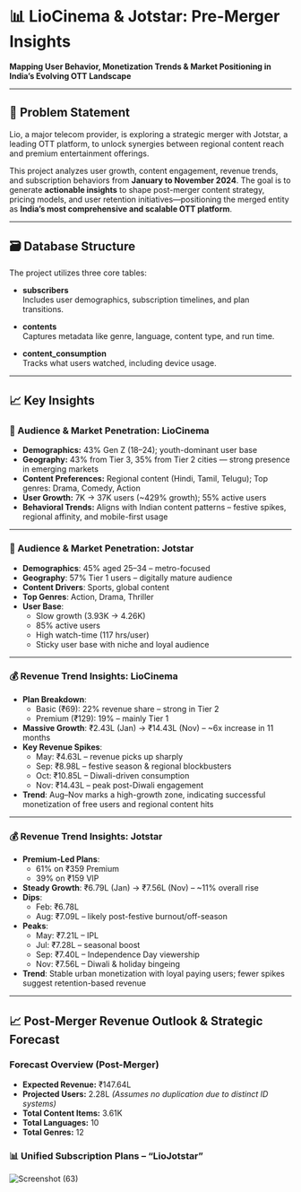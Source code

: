 # 📊 LioCinema & Jotstar: Pre-Merger Insights
**Mapping User Behavior, Monetization Trends & Market Positioning in India’s Evolving OTT Landscape**

---

## 🧩 Problem Statement  
Lio, a major telecom provider, is exploring a strategic merger with Jotstar, a leading OTT platform, to unlock synergies between regional content reach and premium entertainment offerings.

This project analyzes user growth, content engagement, revenue trends, and subscription behaviors from **January to November 2024**. The goal is to generate **actionable insights** to shape post-merger content strategy, pricing models, and user retention initiatives—positioning the merged entity as **India’s most comprehensive and scalable OTT platform**.

---

## 🗃️ Database Structure  
The project utilizes three core tables:

- **subscribers**  
  Includes user demographics, subscription timelines, and plan transitions.

- **contents**  
  Captures metadata like genre, language, content type, and run time.

- **content_consumption**  
  Tracks what users watched, including device usage.

---

## 📈 Key Insights

### 🔹 Audience & Market Penetration: LioCinema

- **Demographics:** 43% Gen Z (18–24); youth-dominant user base  
- **Geography:** 43% from Tier 3, 35% from Tier 2 cities — strong presence in emerging markets  
- **Content Preferences:** Regional content (Hindi, Tamil, Telugu); Top genres: Drama, Comedy, Action  
- **User Growth:** 7K → 37K users (~429% growth); 55% active users  
- **Behavioral Trends:** Aligns with Indian content patterns – festive spikes, regional affinity, and mobile-first usage  

---

### 🎯 Audience & Market Penetration: Jotstar

- **Demographics**: 45% aged 25–34 – metro-focused  
- **Geography**: 57% Tier 1 users – digitally mature audience  
- **Content Drivers**: Sports, global content  
- **Top Genres**: Action, Drama, Thriller  
- **User Base**:  
  - Slow growth (3.93K → 4.26K)  
  - 85% active users  
  - High watch-time (117 hrs/user)  
  - Sticky user base with niche and loyal audience  

---

### 💰 Revenue Trend Insights: LioCinema

- **Plan Breakdown**:  
  - Basic (₹69): 22% revenue share – strong in Tier 2  
  - Premium (₹129): 19% – mainly Tier 1  
- **Massive Growth**: ₹2.43L (Jan) → ₹14.43L (Nov) – ~6x increase in 11 months  
- **Key Revenue Spikes**:  
  - May: ₹4.63L – revenue picks up sharply  
  - Sep: ₹8.98L – festive season & regional blockbusters  
  - Oct: ₹10.85L – Diwali-driven consumption  
  - Nov: ₹14.43L – peak post-Diwali engagement  
- **Trend**: Aug–Nov marks a high-growth zone, indicating successful monetization of free users and regional content hits  

---

### 💰 Revenue Trend Insights: Jotstar

- **Premium-Led Plans**:  
  - 61% on ₹359 Premium  
  - 39% on ₹159 VIP  
- **Steady Growth**: ₹6.79L (Jan) → ₹7.56L (Nov) – ~11% overall rise  
- **Dips**:  
  - Feb: ₹6.78L  
  - Aug: ₹7.09L – likely post-festive burnout/off-season  
- **Peaks**:  
  - May: ₹7.21L – IPL  
  - Jul: ₹7.28L – seasonal boost  
  - Sep: ₹7.40L – Independence Day viewership  
  - Nov: ₹7.56L – Diwali & holiday bingeing  
- **Trend**: Stable urban monetization with loyal paying users; fewer spikes suggest retention-based revenue

---

## 📈 Post-Merger Revenue Outlook & Strategic Forecast

### Forecast Overview (Post-Merger)

- **Expected Revenue:** ₹147.64L  
- **Projected Users:** 2.28L *(Assumes no duplication due to distinct ID systems)*  
- **Total Content Items:** 3.61K  
- **Total Languages:** 10  
- **Total Genres:** 12


### 📊 Unified Subscription Plans – “LioJotstar”

![Screenshot (63)](https://github.com/user-attachments/assets/a0bb8d56-09a3-46ec-a859-7ab66ce75d5e)


 

